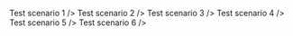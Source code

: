 Test scenario 1 />
Test scenario 2 />
Test scenario 3 />
Test scenario 4 />
Test scenario 5 />
Test scenario 6 />
